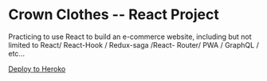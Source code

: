 # Crown Clothes -- React Project

Practicing to use React to build an e-commerce website, including but not limited to React/ React-Hook / Redux-saga /React- Router/ PWA / GraphQL / etc...

[Deploy to Heroko](https://crwn-clothes-tacchuang.herokuapp.com/)